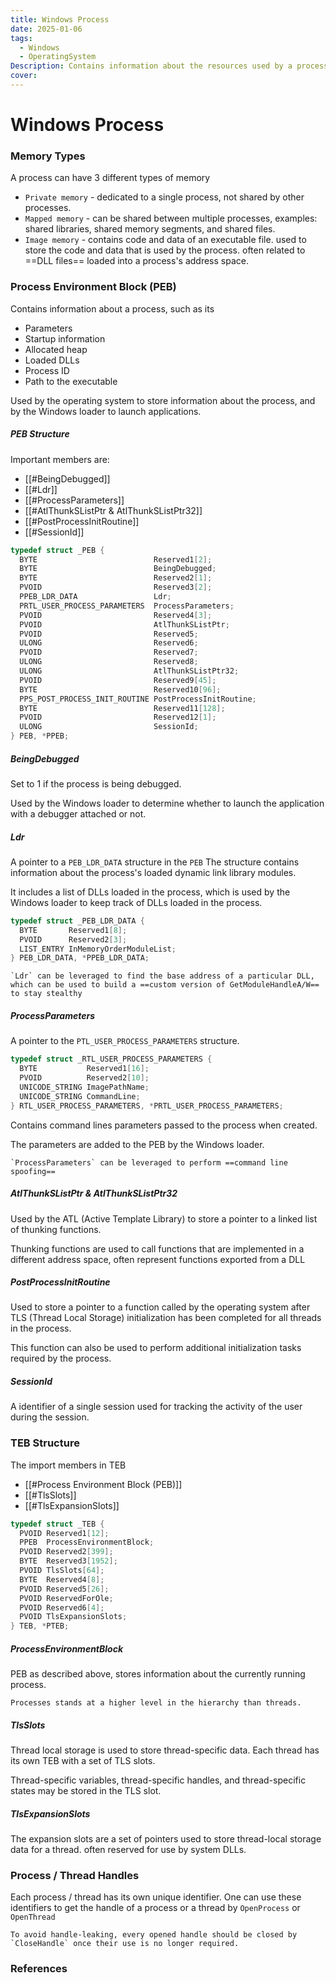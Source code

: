 ```yaml
---
title: Windows Process
date: 2025-01-06
tags:
  - Windows
  - OperatingSystem
Description: Contains information about the resources used by a process on windows, and the characteristics a process can have.
cover:
---
```

# Windows Process

### Memory Types

A process can have 3 different types of memory

- `Private memory` - dedicated to a single process, not shared by other processes.
- `Mapped memory` - can be shared between multiple processes, examples: shared libraries, shared memory segments, and shared files. 
- `Image memory` - contains code and data of an executable file. used to store the code and data that is used by the process. often related to ==DLL files== loaded into a process's address space.

### Process Environment Block (PEB)

Contains information about a process, such as its
- Parameters
- Startup information
- Allocated heap
- Loaded DLLs
- Process ID
- Path to the executable

Used by the operating system to store information about the process, and by the Windows loader to launch applications. 

##### PEB Structure

Important members are:
- [[#BeingDebugged]]
- [[#Ldr]]
- [[#ProcessParameters]]
- [[#AtlThunkSListPtr & AtlThunkSListPtr32]]
- [[#PostProcessInitRoutine]]
- [[#SessionId]]

```c
typedef struct _PEB {
  BYTE                          Reserved1[2];
  BYTE                          BeingDebugged;
  BYTE                          Reserved2[1];
  PVOID                         Reserved3[2];
  PPEB_LDR_DATA                 Ldr;
  PRTL_USER_PROCESS_PARAMETERS  ProcessParameters;
  PVOID                         Reserved4[3];
  PVOID                         AtlThunkSListPtr;
  PVOID                         Reserved5;
  ULONG                         Reserved6;
  PVOID                         Reserved7;
  ULONG                         Reserved8;
  ULONG                         AtlThunkSListPtr32;
  PVOID                         Reserved9[45];
  BYTE                          Reserved10[96];
  PPS_POST_PROCESS_INIT_ROUTINE PostProcessInitRoutine;
  BYTE                          Reserved11[128];
  PVOID                         Reserved12[1];
  ULONG                         SessionId;
} PEB, *PPEB;
```

##### BeingDebugged

Set to 1 if the process is being debugged.

Used by the Windows loader to determine whether to launch the application with a debugger attached or not.

##### Ldr

A pointer to a `PEB_LDR_DATA` structure in the `PEB`
The structure contains information about the process's loaded dynamic link library modules.

It includes a list of DLLs loaded in the process, which is used by the Windows loader to keep track of DLLs loaded in the process.

```c
typedef struct _PEB_LDR_DATA {
  BYTE       Reserved1[8];
  PVOID      Reserved2[3];
  LIST_ENTRY InMemoryOrderModuleList;
} PEB_LDR_DATA, *PPEB_LDR_DATA;
```

```ad-tip
`Ldr` can be leveraged to find the base address of a particular DLL, which can be used to build a ==custom version of GetModuleHandleA/W== to stay stealthy
```
##### ProcessParameters

A pointer to the `PTL_USER_PROCESS_PARAMETERS` structure.

```c
typedef struct _RTL_USER_PROCESS_PARAMETERS {
  BYTE           Reserved1[16];
  PVOID          Reserved2[10];
  UNICODE_STRING ImagePathName;
  UNICODE_STRING CommandLine;
} RTL_USER_PROCESS_PARAMETERS, *PRTL_USER_PROCESS_PARAMETERS;
```

Contains command lines parameters passed to the process when created.

The parameters are added to the PEB by the Windows loader.

```ad-tip
`ProcessParameters` can be leveraged to perform ==command line spoofing==
```

##### AtlThunkSListPtr & AtlThunkSListPtr32

Used by the ATL (Active Template Library) to store a pointer to a linked list of thunking functions.

Thunking functions are used to call functions that are implemented in a different address space, often represent functions exported from a DLL

##### PostProcessInitRoutine

Used to store a pointer to a function called by the operating system after TLS (Thread Local Storage) initialization has been completed for all threads in the process.

This function can also be used to perform additional initialization tasks required by the process.

##### SessionId

A identifier of a single session used for tracking the activity of the user during the session.

### TEB Structure

The import members in TEB
- [[#Process Environment Block (PEB)]]
- [[#TlsSlots]]
- [[#TlsExpansionSlots]]

```c
typedef struct _TEB {
  PVOID Reserved1[12];
  PPEB  ProcessEnvironmentBlock;
  PVOID Reserved2[399];
  BYTE  Reserved3[1952];
  PVOID TlsSlots[64];
  BYTE  Reserved4[8];
  PVOID Reserved5[26];
  PVOID ReservedForOle;
  PVOID Reserved6[4];
  PVOID TlsExpansionSlots;
} TEB, *PTEB;
```

##### ProcessEnvironmentBlock

PEB as described above, stores information about the currently running process.

```ad-note
Processes stands at a higher level in the hierarchy than threads.  
```

##### TlsSlots

Thread local storage is used to store thread-specific data. Each thread has its own TEB with a set of TLS slots.

Thread-specific variables, thread-specific handles, and thread-specific states may be stored in the TLS slot.

##### TlsExpansionSlots

The expansion slots are a set of pointers used to store thread-local storage data for a thread. often reserved for use by system DLLs.

### Process / Thread Handles

Each process / thread has its own unique identifier. One can use these identifiers to get the handle of a process or a thread by `OpenProcess` or `OpenThread`

```ad-note
To avoid handle-leaking, every opened handle should be closed by `CloseHandle` once their use is no longer required.
```

### References